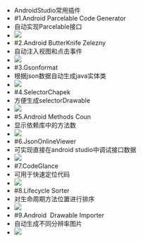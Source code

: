- AndroidStudio常用插件
- #1.Android Parcelable Code Generator
- 自动实现Parcelable接口
- ![](./_image/2016-10-29-11-42-54.jpg)
- #2.Android ButterKnife Zelezny
- 自动注入视图和点击事件
- ![](./_image/2016-10-29-11-43-13.jpg)
- #3.Gsonformat
- 根据json数据自动生成java实体类
- ![](./_image/2016-10-29-11-43-36.jpg)
- #4.SelectorChapek
- 方便生成selectorDrawable
- ![](./_image/2016-10-29-11-43-50.jpg)
- #5.Android Methods Coun
- 显示依赖库中的方法数
- ![](./_image/2016-10-29-11-44-00.jpg)
- #6.JsonOnlineViewer
- 可实现直接在android studio中调试接口数据
- ![](./_image/2016-10-29-11-44-11.jpg)
- #7.CodeGlance
- 可用于快速定位代码
- ![](./_image/2016-10-29-11-44-23.jpg)
- #8.Lifecycle Sorter
- 对生命周期方法位置进行排序
- ![](./_image/2016-10-29-11-44-36.jpg)
- #9.Android  Drawable Importer
- 自动生成不同分辨率图片
- ![](./_image/2016-10-29-11-44-44.jpg)